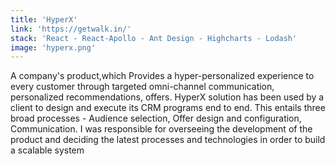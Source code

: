 ```yaml
---
title: 'HyperX'
link: 'https://getwalk.in/'
stack: 'React - React-Apollo - Ant Design - Highcharts - Lodash'
image: 'hyperx.png'
---
```


A company's product,which Provides a hyper-personalized experience to every customer through targeted omni-channel communication, personalized recommendations, offers.  HyperX solution has been used by a client to design and execute its CRM programs end to end. This entails three broad processes - Audience selection, Offer design and configuration, Communication. I was responsible for overseeing the development of the product and deciding the latest processes and technologies in order to build a scalable system


